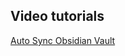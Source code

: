 ## Video tutorials
<a href=https://www.patreon.com/posts/puppygit-auto-122345809>Auto Sync Obsidian Vault</a><br>

